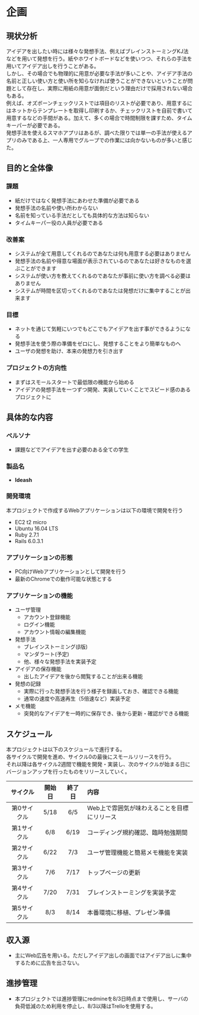 # 企画

## 現状分析
アイデアを出したい時には様々な発想手法、例えばブレインストーミングKJ法などを用いて発想を行う。紙やホワイトボードなどを使いつつ、それらの手法を用いてアイデア出しを行うことがある。  
しかし、その場合でも物理的に用意が必要な手法が多いことや、アイデア手法の名前と正しい使い方と使い所を知らなければ使うことができないということが問題として存在し、実際に用紙の用意が面倒だという理由だけで採用されない場合もある。  
例えば、オズボーンチェックリストでは項目のリストが必要であり、用意するにはネットからテンプレートを取得し印刷するか、チェックリストを自前で書いて用意するなどの手間がある。加えて、多くの場合で時間制限を課すため、タイムキーパーが必要である。  
発想手法を使えるスマホアプリはあるが、調べた限りでは単一の手法が使えるアプリのみである上、一人専用でグループでの作業には向かないものが多いと感じた。
## 目的と全体像
### 課題
- 紙だけではなく発想手法にあわせた準備が必要である
- 発想手法の名前や使い所わからない
- 名前を知っている手法だとしても具体的な方法は知らない
- タイムキーパー役の人員が必要である

### 改善案
- システムが全て用意してくれるのであなたは何も用意する必要はありません
- 発想手法の名前や得意な場面が表示されているのであなたは好きなものを選ぶことができます
- システムが使い方を教えてくれるのであなたが事前に使い方を調べる必要はありません
- システムが時間を区切ってくれるのであなたは発想だけに集中することが出来ます

### 目標
- ネットを通じて気軽にいつでもどこでもアイデアを出す事ができるようになる
- 発想手法を使う際の準備をゼロにし、発想することをより簡単なものへ
- ユーザの発想を助け、本来の発想力を引き出す

### プロジェクトの方向性
- まずはスモールスタートで最低限の機能から始める
- アイデアの発想手法を一つずつ開発、実装していくことでスピード感のあるプロジェクトに

## 具体的な内容
### ペルソナ
- 課題などでアイデアを出す必要のある全ての学生
 
### 製品名
- **Ideash**

### 開発環境
本プロジェクトで作成するWebアプリケーションは以下の環境で開発を行う
- EC2 t2 micro
- Ubuntu 16.04 LTS
- Ruby 2.7.1
- Rails 6.0.3.1

### アプリケーションの形態
- PC向けWebアプリケーションとして開発を行う
- 最新のChromeでの動作可能な状態とする

### アプリケーションの機能
- ユーザ管理
    - アカウント登録機能
    - ログイン機能
    - アカウント情報の編集機能
- 発想手法
    - ブレインストーミング(β版)
    - マンダラート(予定)
    - 他、様々な発想手法を実装予定
- アイデアの保存機能
    - 出したアイデアを後から閲覧することが出来る機能
- 発想の記録
    - 実際に行った発想手法を行う様子を録画しておき、確認できる機能
    - 通常の速度や高速再生（5倍速など）実装予定
- メモ機能
    - 突発的なアイデアを一時的に保存でき、後から更新・確認ができる機能    

## スケジュール
本プロジェクトは以下のスケジュールで進行する。  
各サイクルで開発を進め、サイクル0の最後にスモールリリースを行う。  
それ以降は各サイクル2週間で機能を開発・実装し、次のサイクルが始まる日にバージョンアップを行ったものをリリースしていく。

|サイクル|開始日|終了日|内容|
|:--:|:--:|:--:|:--|  
|第0サイクル|5/18|6/5|Web上で雰囲気が味わえることを目標にリリース|  
|第1サイクル|6/8|6/19|コーディング規約確認、臨時勉強期間|  
|第2サイクル|6/22|7/3|ユーザ管理機能と簡易メモ機能を実装|  
|第3サイクル|7/6|7/17|トップページの更新|
|第4サイクル|7/20|7/31|ブレインストーミングを実装予定|  
|第5サイクル|8/3|8/14|本番環境に移植、プレゼン準備|

## 収入源
- 主にWeb広告を用いる。ただしアイデア出しの画面ではアイデア出しに集中するために広告を出さない。

## 進捗管理
- 本プロジェクトでは進捗管理にredmineを8/3日時点まで使用し、サーバの負荷低減のため利用を停止し、8/3以降はTrelloを使用する。

